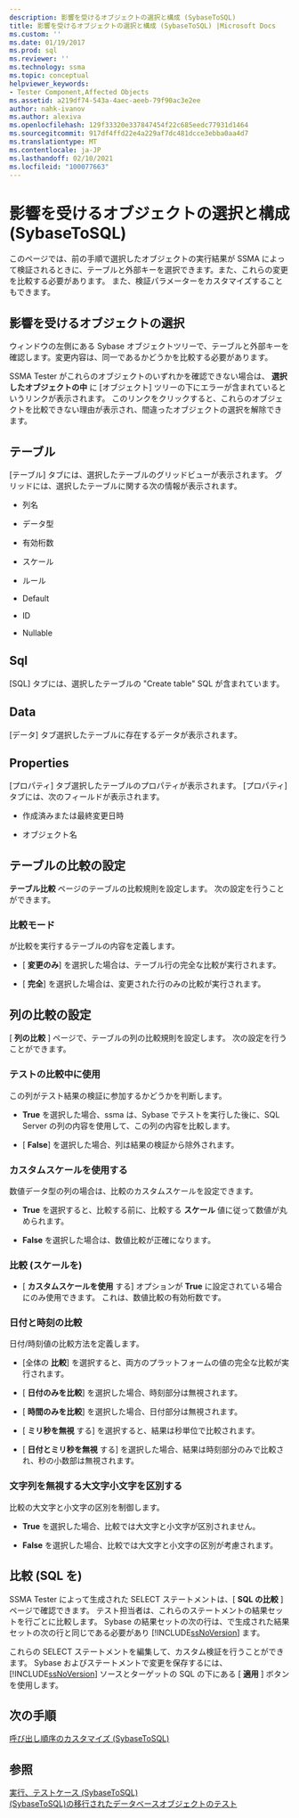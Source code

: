 ```yaml
---
description: 影響を受けるオブジェクトの選択と構成 (SybaseToSQL)
title: 影響を受けるオブジェクトの選択と構成 (SybaseToSQL) |Microsoft Docs
ms.custom: ''
ms.date: 01/19/2017
ms.prod: sql
ms.reviewer: ''
ms.technology: ssma
ms.topic: conceptual
helpviewer_keywords:
- Tester Component,Affected Objects
ms.assetid: a219df74-543a-4aec-aeeb-79f90ac3e2ee
author: nahk-ivanov
ms.author: alexiva
ms.openlocfilehash: 129f33320e337847454f22c685eedc77931d1464
ms.sourcegitcommit: 917df4ffd22e4a229af7dc481dcce3ebba0aa4d7
ms.translationtype: MT
ms.contentlocale: ja-JP
ms.lasthandoff: 02/10/2021
ms.locfileid: "100077663"
---
```

# <a name="selecting-and-configuring-affected-objects-sybasetosql"></a>影響を受けるオブジェクトの選択と構成 (SybaseToSQL)
このページでは、前の手順で選択したオブジェクトの実行結果が SSMA によって検証されるときに、テーブルと外部キーを選択できます。また、これらの変更を比較する必要があります。 また、検証パラメーターをカスタマイズすることもできます。  
  
## <a name="selection-of-affected-objects"></a>影響を受けるオブジェクトの選択  
ウィンドウの左側にある Sybase オブジェクトツリーで、テーブルと外部キーを確認します。変更内容は、同一であるかどうかを比較する必要があります。  
  
SSMA Tester がこれらのオブジェクトのいずれかを確認できない場合は、 **選択したオブジェクトの中** に [オブジェクト] ツリーの下にエラーが含まれているというリンクが表示されます。 このリンクをクリックすると、これらのオブジェクトを比較できない理由が表示され、間違ったオブジェクトの選択を解除できます。  
  
## <a name="table"></a>テーブル  
[テーブル] タブには、選択したテーブルのグリッドビューが表示されます。 グリッドには、選択したテーブルに関する次の情報が表示されます。  
  
-   列名  
  
-   データ型  
  
-   有効桁数  
  
-   スケール  
  
-   ルール  
  
-   Default  
  
-   ID  
  
-   Nullable  
  
## <a name="sql"></a>Sql  
[SQL] タブには、選択したテーブルの "Create table" SQL が含まれています。  
  
## <a name="data"></a>Data  
[データ] タブ選択したテーブルに存在するデータが表示されます。  
  
## <a name="properties"></a>Properties  
[プロパティ] タブ選択したテーブルのプロパティが表示されます。 [プロパティ] タブには、次のフィールドが表示されます。  
  
-   作成済みまたは最終変更日時  
  
-   オブジェクト名  
  
## <a name="table-comparison-settings"></a>テーブルの比較の設定  
**テーブル比較** ページのテーブルの比較規則を設定します。 次の設定を行うことができます。  
  
### <a name="comparison-mode"></a>比較モード  
が比較を実行するテーブルの内容を定義します。  
  
-   [ **変更のみ**] を選択した場合は、テーブル行の完全な比較が実行されます。  
  
-   [ **完全**] を選択した場合は、変更された行のみの比較が実行されます。  
  
## <a name="column-comparison-settings"></a>列の比較の設定  
[ **列の比較** ] ページで、テーブルの列の比較規則を設定します。 次の設定を行うことができます。  
  
### <a name="use-during-test-comparisons"></a>テストの比較中に使用  
この列がテスト結果の検証に参加するかどうかを判断します。  
  
-   **True** を選択した場合、ssma は、Sybase でテストを実行した後に、SQL Server の列の内容を使用して、この列の内容を比較します。
  
-   [ **False**] を選択した場合、列は結果の検証から除外されます。  
  
### <a name="use-custom-scale"></a>カスタムスケールを使用する  
数値データ型の列の場合は、比較のカスタムスケールを設定できます。  
  
-   **True** を選択すると、比較する前に、比較する **スケール** 値に従って数値が丸められます。  
  
-   **False** を選択した場合は、数値比較が正確になります。  
  
### <a name="comparing-scale"></a>比較 (スケールを)  
  
-   [ **カスタムスケールを使用** する] オプションが **True** に設定されている場合にのみ使用できます。 これは、数値比較の有効桁数です。  
  
### <a name="date-time-comparing"></a>日付と時刻の比較  
日付/時刻値の比較方法を定義します。  
  
-   [全体の **比較**] を選択すると、両方のプラットフォームの値の完全な比較が実行されます。  
  
-   [ **日付のみを比較**] を選択した場合、時刻部分は無視されます。  
  
-   [ **時間のみを比較**] を選択した場合、日付部分は無視されます。  
  
-   [ **ミリ秒を無視** する] を選択すると、結果は秒単位で比較されます。  
  
-   [ **日付とミリ秒を無視** する] を選択した場合、結果は時刻部分のみで比較され、秒の小数部は無視されます。  
  
### <a name="ignore-strings-case"></a>文字列を無視する大文字小文字を区別する  
比較の大文字と小文字の区別を制御します。  
  
-   **True** を選択した場合、比較では大文字と小文字が区別されません。  
  
-   **False** を選択した場合、比較では大文字と小文字の区別が考慮されます。  
  
## <a name="comparing-sql"></a>比較 (SQL を)  
SSMA Tester によって生成された SELECT ステートメントは、[ **SQL の比較** ] ページで確認できます。 テスト担当者は、これらのステートメントの結果セットを行ごとに比較します。 Sybase の結果セットの次の行は、で生成された結果セットの次の行と同じである必要があり [!INCLUDE[ssNoVersion](../../includes/ssnoversion-md.md)] ます。  
  
これらの SELECT ステートメントを編集して、カスタム検証を行うことができます。 Sybase およびステートメントで変更を保存するには、 [!INCLUDE[ssNoVersion](../../includes/ssnoversion-md.md)] ソースとターゲットの SQL の下にある [ **適用** ] ボタンを使用します。  
  
## <a name="next-step"></a>次の手順  
[呼び出し順序のカスタマイズ &#40;SybaseToSQL&#41;](../../ssma/sybase/customizing-calls-order-sybasetosql.md)  
  
## <a name="see-also"></a>参照  
[実行、テストケース &#40;SybaseToSQL&#41;](../../ssma/sybase/running-test-cases-sybasetosql.md)  
[&#40;SybaseToSQL&#41;の移行されたデータベースオブジェクトのテスト ](../../ssma/sybase/testing-migrated-database-objects-sybasetosql.md)  
  

